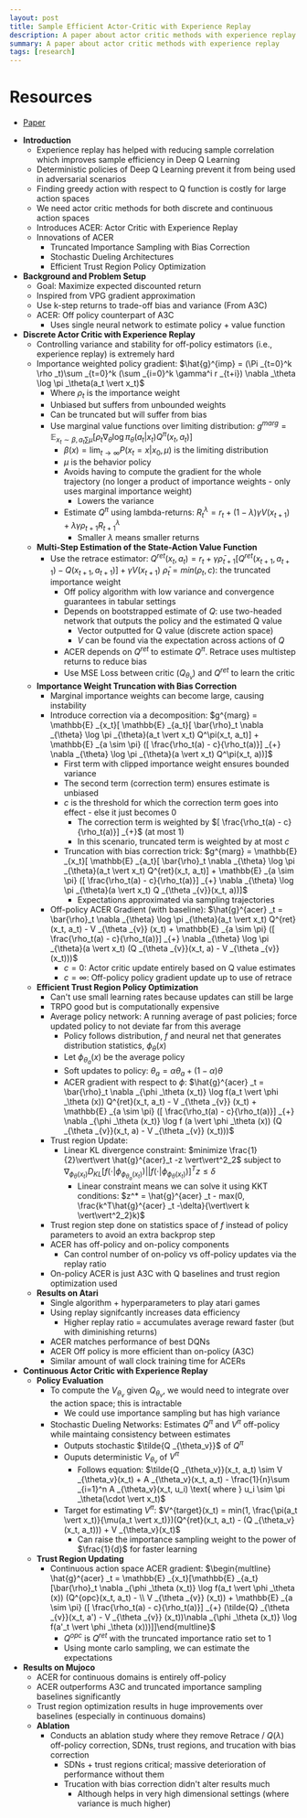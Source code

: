```yaml
---
layout: post
title: Sample Efficient Actor-Critic with Experience Replay
description: A paper about actor critic methods with experience replay
summary: A paper about actor critic methods with experience replay
tags: [research]
---
```


# Resources
- [Paper](https://arxiv.org/abs/1611.01224)

* **Introduction**
    * Experience replay has helped with reducing sample correlation which improves sample efficiency in Deep Q Learning
    * Deterministic policies of Deep Q Learning prevent it from being used in adversarial scenarios
    * Finding greedy action with respect to Q function is costly for large action spaces
    * We need actor critic methods for both discrete and continuous action spaces
    * Introduces ACER: Actor Critic with Experience Replay
    * Innovations of ACER
        * Truncated Importance Sampling with Bias Correction
        * Stochastic Dueling Architectures
        * Efficient Trust Region Policy Optimization
* **Background and Problem Setup**
    * Goal: Maximize expected discounted return
    * Inspired from VPG gradient approximation
    * Use k-step returns to trade-off bias and variance (From A3C)
    * ACER: Off policy counterpart of A3C
        * Uses single neural network to estimate policy + value function
* **Discrete Actor Critic with Experience Replay**
    * Controlling variance and stability for off-policy estimators (i.e., experience replay) is extremely hard
    * Importance weighted policy gradient: $\hat{g}^{imp} = (\Pi _{t=0}^k \rho _t)\sum _{t=0}^k (\sum _{i=0}^k \gamma^i r _{t+i}) \nabla _\theta \log \pi _\theta(a_t \vert x_t)$
        * Where $\rho _t$ is the importance weight 
        * Unbiased but suffers from unbounded weights
        * Can be truncated but will suffer from bias
        * Use marginal value functions over limiting distribution: $g^{marg} = \mathbb{E} _{x _t \sim \beta, a _t \sum \mu}[\rho _t \nabla _\theta \log \pi _\theta (a _t \vert x _t) Q^{\pi}(x _t, a _t)]$
            * $\beta(x) = \lim _{t \rightarrow \infty} P(x _t = x \vert x _0, \mu)$ is the limiting distribution
            * $\mu$ is the behavior policy
            * Avoids having to compute the gradient for the whole trajectory (no longer a product of importance weights - only uses marginal importance weight)
                * Lowers the variance
            * Estimate $Q^{\pi}$ using lambda-returns: $R _t^{\lambda} = r_t + (1-\lambda)\gamma V(x _{t+1}) + \lambda \gamma \rho _{t+1} R^\lambda _{t+1}$
                * Smaller $\lambda$ means smaller returns
    * **Multi-Step Estimation of the State-Action Value Function**
        * Use the retrace estimator: $Q^{ret}(x _t, a _t) = r_t + \gamma \bar{\rho} _{t+1}[Q^{ret}(x _{t+1}, a _{t+1}) - Q(x _{t+1}, a _{t+1})] + \gamma V(x _{t+1})$
            $\bar{\rho} _t = min(\rho _t, c)$: the truncated importance weight
            * Off policy algorithm with low variance and convergence guarantees in tabular settings
            * Depends on bootstrapped estimate of $Q$: use two-headed network that outputs the policy and the estimated Q value
                * Vector outputted for Q value (discrete action space)
                * $V$ can be found via the expectation across actions of $Q$
            * ACER depends on $Q^{ret}$ to estimate $Q^{\pi}$. Retrace uses multistep returns to reduce bias
            * Use MSE Loss between critic ($Q _{\theta _{v}}$) and $Q^{ret}$ to learn the critic
    * **Importance Weight Truncation with Bias Correction**
        * Marginal importance weights can become large, causing instability
        * Introduce correction via a decomposition: $g^{marg} = \mathbb{E} _{x_t}[ \mathbb{E} _{a_t}[ \bar{\rho}_t \nabla _{\theta} \log \pi _{\theta}(a_t \vert x_t) Q^\pi(x_t, a_t)] + \mathbb{E} _{a \sim \pi} ([ \frac{\rho_t(a) - c}{\rho_t(a)}] _{+} \nabla _{\theta} \log \pi _{\theta}(a \vert x_t) Q^\pi(x_t, a))]$
            * First term with clipped importance weight ensures bounded variance
            * The second term (correction term) ensures estimate is unbiased
            * $c$ is the threshold for which the correction term goes into effect - else it just becomes 0
                * The correction term is weighted by $[ \frac{\rho_t(a) - c}{\rho_t(a)}] _{+}$ (at most 1)
                * In this scenario, truncated term is weighted by at most $c$
            * Truncation with bias correction trick: $g^{marg} = \mathbb{E} _{x_t}[ \mathbb{E} _{a_t}[ \bar{\rho}_t \nabla _{\theta} \log \pi _{\theta}(a_t \vert x_t) Q^{ret}(x_t, a_t)] + \mathbb{E} _{a \sim \pi} ([ \frac{\rho_t(a) - c}{\rho_t(a)}] _{+} \nabla _{\theta} \log \pi _{\theta}(a \vert x_t) Q _{\theta _{v}}(x_t, a))]$
                * Expectations approximated via sampling trajectories
        * Off-policy ACER Gradient (with baseline): $\hat{g}^{acer} _t = \bar{\rho}_t \nabla _{\theta} \log \pi _{\theta}(a_t \vert x_t) Q^{ret}(x_t, a_t) - V _{\theta _{v}} (x_t) + \mathbb{E} _{a \sim \pi} ([ \frac{\rho_t(a) - c}{\rho_t(a)}] _{+} \nabla _{\theta} \log \pi _{\theta}(a \vert x_t) (Q _{\theta _{v}}(x_t, a) - V _{\theta _{v}} (x_t)))$
            * $c = 0$: Actor critic update entirely based on Q value estimates
            * $c = \infty$: Off-policy policy gradient update up to use of retrace 
    * **Efficient Trust Region Policy Optimization**
        * Can't use small learning rates because updates can still be large
        * TRPO good but is computationally expensive
        * Average policy network: A running average of past policies; force updated policy to not deviate far from this average
            * Policy follows distribution, $f$ and neural net that generates distribution statistics, $\phi _\theta(x)$
            * Let $\phi _{\theta_a}(x)$ be the average policy
            * Soft updates to policy: $\theta _a = \alpha \theta _a + (1 - \alpha)\theta$
            * ACER gradient with respect to $\phi$: $\hat{g}^{acer} _t = \bar{\rho}_t \nabla _{\phi _\theta (x_t)} \log f(a_t \vert \phi _\theta (x)) Q^{ret}(x_t, a_t) - V _{\theta _{v}} (x_t) + \mathbb{E} _{a \sim \pi} ([ \frac{\rho_t(a) - c}{\rho_t(a)}] _{+} \nabla _{\phi _\theta (x_t)} \log f (a \vert \phi _\theta (x)) (Q _{\theta _{v}}(x_t, a) - V _{\theta _{v}} (x_t)))$
        * Trust region Update:
            * Linear KL divergence constraint: $minimize \frac{1}{2}\vert\vert \hat{g}^{acer}_t -z \vert\vert^2_2$ subject to $\nabla _{\phi _\theta(x_t)} D _{KL}[f(\cdot \vert \phi _{\phi _{\theta _a}(x_t)})\vert\vert f(\cdot \vert \phi _{\phi _\theta(x_t)})]^T z \leq \delta$
                * Linear constraint means we can solve it using KKT conditions: $z^* = \hat{g}^{acer} _t - max(0, \frac{k^T\hat{g}^{acer} _t -\delta}{\vert\vert k \vert\vert^2_2}k)$
        * Trust region step done on statistics space of $f$ instead of policy parameters to avoid an extra backprop step
        * ACER has off-policy and on-policy components
            * Can control number of on-policy vs off-policy updates via the replay ratio
        * On-policy ACER is just A3C with Q baselines and trust region optimization used
    * **Results on Atari**
        * Single algorithm + hyperparameters to play atari games
        * Using replay signifcantly increases data efficiency
            * Higher replay ratio = accumulates average reward faster (but with diminishing returns)
        * ACER matches performance of best DQNs
        * ACER Off policy is more efficient than on-policy (A3C)
        * Similar amount of wall clock training time for ACERs
* **Continuous Actor Critic with Experience Replay**
    * **Policy Evaluation**
        * To compute the $V _{\theta_v}$ given $Q _{\theta_v}$, we would need to integrate over the action space; this is intractable
            * We could use importance sampling but has high variance
        * Stochastic Dueling Networks: Estimates $Q^\pi$ and $V^\pi$ off-policy while maintaing consistency between estimates
            * Outputs stochastic $\tilde{Q _{\theta_v}}$ of $Q^\pi$ 
            * Ouputs deterministic $V _{\theta_v}$ of $V^\pi$
                * Follows equation: $\tilde{Q _{\theta_v}}(x_t, a_t) \sim V _{\theta_v}(x_t) + A _{\theta_v}(x_t, a_t) - \frac{1}{n}\sum _{i=1}^n A _{\theta_v}(x_t, u_i) \text{ where } u_i \sim \pi _\theta(\cdot \vert x_t)$
            * Target for estimating $V^\pi$: $V^{target}(x_t) = min(1, \frac{\pi(a_t \vert x_t)}{\mu(a_t \vert x_t)})(Q^{ret}(x_t, a_t) - (Q _{\theta_v}(x_t, a_t))) + V _{\theta_v}(x_t)$
                * Can raise the importance sampling weight to the power of $\frac{1}{d}$ for faster learning
    * **Trust Region Updating**
        * Continuous action space ACER gradient: $\begin{multline} \hat{g}^{acer} _t = \mathbb{E} _{x_t}[\mathbb{E} _{a_t}[\bar{\rho}_t \nabla _{\phi _\theta (x_t)} \log f(a_t \vert \phi _\theta (x)) (Q^{opc}(x_t, a_t) - \\ V _{\theta _{v}} (x_t)) + \mathbb{E} _{a \sim \pi} ([ \frac{\rho_t(a) - c}{\rho_t(a)}] _{+} (\tilde{Q} _{\theta _{v}}(x_t, a') - V _{\theta _{v}} (x_t))\nabla _{\phi _\theta (x_t)} \log f(a'_t \vert \phi _\theta (x)))]]\end{multline}$
            * $Q^{opc}$ is $Q^{ret}$ with the truncated importance ratio set to 1
            * Using monte carlo sampling, we can estimate the expectations
* **Results on Mujoco**
    * ACER for continuous domains is entirely off-policy
    * ACER outperforms A3C and truncated importance sampling baselines significantly
    * Trust region optimization results in huge improvements over baselines (especially in continuous domains)
    * **Ablation**
        * Conducts an ablation study where they remove Retrace / $Q(\lambda)$ off-policy correction, SDNs, trust regions, and trucation with bias correction
            * SDNs + trust regions critical; massive deterioration of performance without them
            * Trucation with bias correction didn't alter results much
                * Although helps in very high dimensional settings (where variance is much higher)